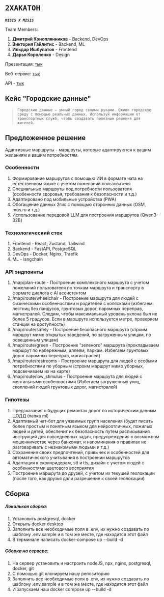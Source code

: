 
# `2ХАКАТОН`

***`MISIS X MISIS`***

Team Members:

1. **Дмитрий Коноплянников** - Backend, DevOps
2. **Виктория Гайлитис** - Backend, ML
3. **Ильдар Ишбулатов** - Frontend
4. **Дарья Короленко** - Design


Презентация: [тык]()

Веб-сервис: [тык](https://2gis.misisxmisis.ru/)

API - [тык](https://2gis.misisxmisis.ru/api/docs)

## Кейс "Городские данные"

> `Городские данные — умный город своими руками. Оживи городскую среду с помощью реальных данных. Используй информацию от транспортных служб, чтобы создавать полезные решения для жителей.
`

## Предложенное решение

Адаптивные маршруты - маршруты, которые адаптируются к вашим желаниям и вашим потребностям.

### Особенности

1. Формирование маршрутов с помощью ИИ в формате чата на естественном языке с учетом пожеланий пользователя
2. Специальные маршруты под потребности пользователя (особенности здоровья, требования к безопасности и т.д.)
3. Адаптировано под мобильные устройства (PWA)
4. Обогащение данных 2гис с помощью сторонних данных (OSM, mos.ru и т.д.)
5. Использование передовой LLM для построения маршрутов (Qwen3-32B)

### Технологический стек

1. Frontend - React, Zustand, Tailwind
2. Backend - FastAPI, PostgreSQL
3. DevOps - Docker, Nginx, Traefik
4. ML - langchain

### API эндпоинты

1. /map/plan-route - Построение комплексного маршрута с учетом пожеланий пользователя по точкам маршрута и транспорту в формате диалога с AI ассистентом
2. /map/route/wheelchair - Построение маршрута для людей с физическими особенностями и родителей с колясками (избегаем: лестниц без пандусов, грунтовых дорог, паромных переправ, магистралей. Следим, чтобы максимальный уровень уклона был не более 5 градусов. Если в маршруте используется метро, проверяем станции на доступность)
3. /map/route/safely - Построение безопасного маршрута (строим маршрут мимо открытых заведений, по загруженным улицам, по освещенным улицам)
4. /map/route/green - Построение "зеленого" маршрута (прокладываем маршрут по набережным, аллеям, паркам. Избегаем грунтовых дорог паромных переправ, магистралей)
5. /map/route/restrooms - Построение маршрута для людей с особыми потребностями по уборным (строим маршрут мимо уборных, подсвечиваем их на карте)
6. /map/route/low_stimulus - Построение маршрута для людей с ментальными особенностями (Избегаем загруженных улиц, скоплений людей грунтовых дорог, магистралей)

### Гипотезы

1. Предсказания о будущих ремонтах дорог по историческим данным ЦОДД (папка ml)
2. Адаптивный чат-бот для уязвимых групп населения (будет писать более простым и понятным языком для нейроотличных, пожилых людей и детей, обеспечит их безопасность путем расписывания инструкций для повседневных задач, предупреждения о возможном мошенничестве через банкомат, и напоминания о правилах не разговаривать с незнакомыми людьми и т.д.)
3. Сохранение своих предпочтений, привычек и особенностей для автоматического учитывания в построении маршрутов
4. Адаптация к скринридерам, stt и tts, дизайн с учетом людей с особенностями цветового восприятия
5. Построение маршрута до друзей, с учетом их текущей геолокации (после того, как друзья дали разрешение к своей геолокации)


## Сборка

##### Локалькая сборка:

1. Установить postgresql, docker
2. Открыть docker desktop
3. Заполнить все необходимые поля в .env, их нужно создавать по шаблону .env.sample и в том же месте, где находится этот файл
4. В терминале написать docker-compose up --build -d

##### Сборка на сервере:

1. На сервер установить и настроить nodeJS, npx, nginx, postgresql, docker, git
2. С помощью git клонируем нашу репозиторию
3. Заполнить все необходимые поля в .env, их нужно создавать по шаблону .env.sample и в том же месте, где находится этот файл
4. И запускаем наш docker compose up --build -d
